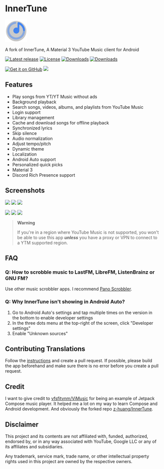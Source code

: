 # InnerTune

<img src="https://raw.githubusercontent.com/Malopieds/InnerTune/dev/app/src/main/res/mipmap-xxxhdpi/ic_launcher_round.webp" height="72">

A fork of InnerTune, A Material 3 YouTube Music client for Android

[![Latest release](https://img.shields.io/github/v/release/Malopieds/InnerTune?include_prereleases)](https://github.com/Malopieds/InnerTune/releases)
[![License](https://img.shields.io/github/license/Malopieds/InnerTune)](https://www.gnu.org/licenses/gpl-3.0)
[![Downloads](https://img.shields.io/github/downloads/Malopieds/InnerTune/total)](https://github.com/Malopieds/InnerTune/releases)
[![Downloads](https://img.shields.io/endpoint?url=https://apt.izzysoft.de/fdroid/api/v1/shield/com.malopieds.innertune)](https://apt.izzysoft.de/fdroid/index/apk/com.malopieds.innertune)

[<img src="https://github.com/machiav3lli/oandbackupx/blob/034b226cea5c1b30eb4f6a6f313e4dadcbb0ece4/badge_github.png" alt="Get it on GitHub" height="80">](https://github.com/Malopieds/InnerTune/releases/latest)
[<img src="https://gitlab.com/IzzyOnDroid/repo/-/raw/master/assets/IzzyOnDroid.png" height="80">](https://apt.izzysoft.de/fdroid/index/apk/com.malopieds.innertune)

<!---[<img src="https://fdroid.gitlab.io/artwork/badge/get-it-on.png" alt="Get it on F-Droid" height="80">](https://f-droid.org/packages/com.zionhuang.music)
[Compare versions](https://github.com/Malopieds/InnerTune/wiki/App-Versions) --->

## Features

- Play songs from YT/YT Music without ads
- Background playback
- Search songs, videos, albums, and playlists from YouTube Music
- Login support
- Library management
- Cache and download songs for offline playback
- Synchronized lyrics
- Skip silence
- Audio normalization
- Adjust tempo/pitch
- Dynamic theme
- Localization
- Android Auto support
- Personalized quick picks
- Material 3
- Discord Rich Presence support

## Screenshots

<p float="left">
  <img src="https://raw.githubusercontent.com/Malopieds/InnerTune/dev/fastlane/metadata/android/en-US/images/phoneScreenshots/01.png" width="200" />
  <img src="https://raw.githubusercontent.com/Malopieds/InnerTune/dev/fastlane/metadata/android/en-US/images/phoneScreenshots/02.png" width="200" />
  <img src="https://raw.githubusercontent.com/Malopieds/InnerTune/dev/fastlane/metadata/android/en-US/images/phoneScreenshots/03.png" width="200" />
</p>
<p float="left">
  <img src="https://raw.githubusercontent.com/Malopieds/InnerTune/dev/fastlane/metadata/android/en-US/images/phoneScreenshots/04.png" width="200" />
  <img src="https://raw.githubusercontent.com/Malopieds/InnerTune/dev/fastlane/metadata/android/en-US/images/phoneScreenshots/05.png" width="200" />
  <img src="https://raw.githubusercontent.com/Malopieds/InnerTune/dev/fastlane/metadata/android/en-US/images/phoneScreenshots/06.png" width="200" />
</p>

> **Warning**
>
>If you're in a region where YouTube Music is not supported, you won't be able to use this app
***unless*** you have a proxy or VPN to connect to a YTM supported region.

## FAQ

### Q: How to scrobble music to LastFM, LibreFM, ListenBrainz or GNU FM?

Use other music scrobbler apps. I
recommend [Pano Scrobbler](https://play.google.com/store/apps/details?id=com.arn.scrobble).

### Q: Why InnerTune isn't showing in Android Auto?

1. Go to Android Auto's settings and tap multiple times on the version in the bottom to enable
   developer settings
2. In the three dots menu at the top-right of the screen, click "Developer settings"
3. Enable "Unknown sources"

## Contributing Translations

Follow the [instructions](https://developer.android.com/guide/topics/resources/localization) and
create a pull request. If possible, please build the app beforehand and make sure there is no error
before you create a pull request.

<!--- ## Donate

If you like InnerTune, you're welcome to send a donation. Donations will support the development,
including bug fixes and new features.

<a href="https://liberapay.com/zionhuang"><img src="https://raw.githubusercontent.com/Malopieds/InnerTune/dev/assets/liberapay.png" alt="Liberapay" height="60" ></a>
<a href="https://www.buymeacoffee.com/zionhuang"><img src="https://raw.githubusercontent.com/Malopieds/InnerTune/dev/assets/buymeacoffee.png" alt="Liberapay" height="60" ></a> --->

## Credit

I want to give credit to [vfsfitvnm/ViMusic](https://github.com/vfsfitvnm/ViMusic) for being an
example of Jetpack Compose music player. It helped me a lot on my way to learn Compose and
Android development. And obviously the forked repo [z-huang/InnerTune](https://github.com/z-huang/InnerTune).

## Disclaimer

This project and its contents are not affiliated with, funded, authorized, endorsed by, or in any
way associated with YouTube, Google LLC or any of its affiliates and subsidiaries.

Any trademark, service mark, trade name, or other intellectual property rights used in this project
are owned by the respective owners.
